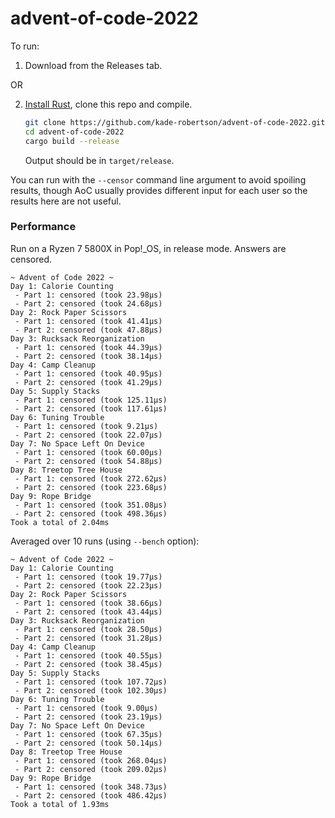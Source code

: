 # advent-of-code-2022

To run:

1. Download from the Releases tab.

OR

2. [Install Rust](https://www.rust-lang.org/learn/get-started), clone this repo and compile.

   ```sh
   git clone https://github.com/kade-robertson/advent-of-code-2022.git
   cd advent-of-code-2022
   cargo build --release
   ```

   Output should be in `target/release`.

You can run with the `--censor` command line argument to avoid spoiling results, though AoC
usually provides different input for each user so the results here are not useful.

### Performance

Run on a Ryzen 7 5800X in Pop!\_OS, in release mode. Answers are censored.

```
~ Advent of Code 2022 ~
Day 1: Calorie Counting
 - Part 1: censored (took 23.98µs)
 - Part 2: censored (took 24.68µs)
Day 2: Rock Paper Scissors
 - Part 1: censored (took 41.41µs)
 - Part 2: censored (took 47.88µs)
Day 3: Rucksack Reorganization
 - Part 1: censored (took 44.39µs)
 - Part 2: censored (took 38.14µs)
Day 4: Camp Cleanup
 - Part 1: censored (took 40.95µs)
 - Part 2: censored (took 41.29µs)
Day 5: Supply Stacks
 - Part 1: censored (took 125.11µs)
 - Part 2: censored (took 117.61µs)
Day 6: Tuning Trouble
 - Part 1: censored (took 9.21µs)
 - Part 2: censored (took 22.07µs)
Day 7: No Space Left On Device
 - Part 1: censored (took 60.00µs)
 - Part 2: censored (took 54.88µs)
Day 8: Treetop Tree House
 - Part 1: censored (took 272.62µs)
 - Part 2: censored (took 223.68µs)
Day 9: Rope Bridge
 - Part 1: censored (took 351.08µs)
 - Part 2: censored (took 498.36µs)
Took a total of 2.04ms
```

Averaged over 10 runs (using `--bench` option):

```
~ Advent of Code 2022 ~
Day 1: Calorie Counting
 - Part 1: censored (took 19.77µs)
 - Part 2: censored (took 22.23µs)
Day 2: Rock Paper Scissors
 - Part 1: censored (took 38.66µs)
 - Part 2: censored (took 43.44µs)
Day 3: Rucksack Reorganization
 - Part 1: censored (took 28.50µs)
 - Part 2: censored (took 31.28µs)
Day 4: Camp Cleanup
 - Part 1: censored (took 40.55µs)
 - Part 2: censored (took 38.45µs)
Day 5: Supply Stacks
 - Part 1: censored (took 107.72µs)
 - Part 2: censored (took 102.30µs)
Day 6: Tuning Trouble
 - Part 1: censored (took 9.00µs)
 - Part 2: censored (took 23.19µs)
Day 7: No Space Left On Device
 - Part 1: censored (took 67.35µs)
 - Part 2: censored (took 50.14µs)
Day 8: Treetop Tree House
 - Part 1: censored (took 268.04µs)
 - Part 2: censored (took 209.02µs)
Day 9: Rope Bridge
 - Part 1: censored (took 348.73µs)
 - Part 2: censored (took 486.42µs)
Took a total of 1.93ms
```
